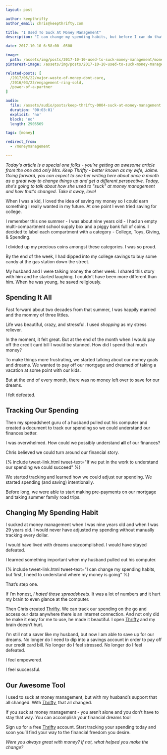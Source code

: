 ```yaml
---
layout: post

author: keepthrifty
author_email: chris@keepthrifty.com

title: "I Used To Suck At Money Management"
description: "I can change my spending habits, but before I can do that, I need to understand where my money is going."

date: 2017-10-10 6:58:00 -0500

image:
  path: /assets/img/posts/2017-10-10-used-to-suck-money-management/money-management.jpg
pinterest-image: /assets/img/posts/2017-10-10-used-to-suck-money-management/used-to-suck-money-management

related-posts: [
  /2017/05/22/major-waste-of-money-dont-care,
  /2016/03/23/engagement-ring-sold,
  /power-of-a-partner
]

audio:
  file: /assets/audio/posts/keep-thrifty-0004-suck-at-money-management.mp3
  duration: '00:03:01'
  explicit: 'no'
  block: 'no'
  length: 2905569

tags: [money]

redirect_from:
  - /moneymanagement

---
```


_Today's article is a special one folks - you're getting an awesome article from the one and only Mrs. Keep Thrifty - better known as my wife, Jaime. Going forward, you can expect to see her writing here about once a month as a great way to change things up and get a different perspective. Today, she's going to talk about how she used to "suck" at money management and how that's changed. Take it away, love!_

When I was a kid, I loved the idea of saving my money so I could earn something I really wanted in my future. At one point I even tried saving for college.

I remember this one summer - I was about nine years old - I had an empty multi-compartment school supply box and a piggy bank full of coins. I decided to label each compartment with a category - College, Toys, Giving, & Spending.

I divided up my precious coins amongst these categories. I was so proud.

By the end of the week, I had dipped into my college savings to buy some candy at the gas station down the street.

My husband and I were talking money the other week. I shared this story with him and he started laughing. I couldn’t have been more different than him. When he was young, he saved religiously.

## Spending It All

Fast forward about two decades from that summer, I was happily married and the mommy of three littles.

Life was beautiful, crazy, and stressful. I used _shopping_ as my stress reliever.

In the moment, it felt great. But at the end of the month when I would pay off the credit card bill I would be stunned. How did I spend that much money?

To make things more frustrating, we started talking about our money goals and dreams. We wanted to pay off our mortgage and dreamed of taking a vacation at some point with our kids.

But at the end of every month, there was no money left over to save for our dreams.

I felt defeated.

## Tracking Our Spending

Then my spreadsheet guru of a husband pulled out his computer and created a document to track our spending so we could understand our finances better.

I was overwhelmed. How could we possibly understand __all__ of our finances?

Chris believed we could turn around our financial story.

{% include tweet-link.html tweet-text="If we put in the work to understand our spending we could succeed" %}

We started tracking and learned how we could adjust our spending. We started spending (and saving) intentionally.

Before long, we were able to start making pre-payments on our mortgage and taking summer family road trips.

## Changing My Spending Habit

I sucked at money management when I was nine years old and when I was 29 years old. I would never have adjusted my spending without manually tracking every dollar.

I would have lived with dreams unaccomplished. I would have stayed defeated.

I learned something important when my husband pulled out his computer.

{% include tweet-link.html tweet-text="I can change my spending habits, but first, I need to understand where my money is going" %}

That’s step one.

If I’m honest, _I hated those spreadsheets_. It was a lot of numbers and it hurt my brain to even glance at the computer.

Then Chris created [Thrifty](https://thrifty.keepthrifty.com). We can track our spending on the go and access our data anywhere there is an internet connection. And not only did he make it easy for me to use, he made it beautiful. I open [Thrifty](https://thrifty.keepthrifty.com) and my brain doesn’t hurt.

I’m still not a saver like my husband, but now I am able to save up for our dreams. No longer do I need to dip into a savings account in order to pay off our credit card bill. No longer do I feel stressed. No longer do I feel defeated.

I feel empowered.

I feel successful.

## Our Awesome Tool

I used to suck at money management, but with my husband’s support that all changed. With [Thrifty](https://thrifty.keepthrifty.com), that all changed.

If you suck at money management - you aren’t alone and you don’t have to stay that way. You can accomplish your financial dreams too!

Sign up for a free [Thrifty](https://thrifty.keepthrifty.com) account. Start tracking your spending today and soon you’ll find your way to the financial freedom you desire.

_Were you always great with money? If not, what helped you make the change?_
